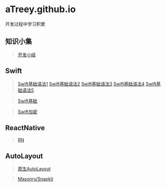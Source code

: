 # aTreey.github.io

开发过程中学习积累

## 知识小集

> [开发小结](https://github.com/aTreey/aTreey.github.io/issues/3)


## Swift


> [Swift基础语法1](https://github.com/aTreey/aTreey.github.io/blob/hexo/source/_posts/Swift3.0学习(一).md)
> [Swift基础语法2](https://github.com/aTreey/aTreey.github.io/blob/hexo/source/_posts/Swift3.0学习(二).md)
> [Swift基础语法3](https://github.com/aTreey/aTreey.github.io/blob/hexo/source/_posts/Swift3.0学习(三).md)
> [Swift基础语法4](https://github.com/aTreey/aTreey.github.io/blob/hexo/source/_posts/Swift3.0学习(四).md)
> [Swift基础语法5](https://github.com/aTreey/aTreey.github.io/blob/hexo/source/_posts/Swift3.0学习(五).md)

> [Swift基础](https://github.com/aTreey/aTreey.github.io/blob/hexo/source/_posts/Swift%20基础知识.md)

> [Swift加密](https://github.com/aTreey/aTreey.github.io/blob/hexo/source/_posts/Swift加密相关.md)



## ReactNative

> [RN](https://github.com/aTreey/aTreey.github.io/issues/3)

## AutoLayout

> [原生AutoLayout](https://github.com/aTreey/aTreey.github.io/issues/1)

> [Masonry/Snapkit](https://github.com/aTreey/aTreey.github.io/blob/hexo/source/_posts/Masonry:Snapkit%E4%BD%BF%E7%94%A8%E6%80%BB%E7%BB%93.md)



